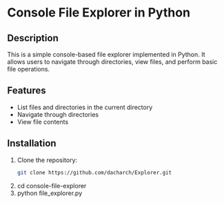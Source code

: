 # Console File Explorer in Python

## Description
This is a simple console-based file explorer implemented in Python. It allows users to navigate through directories, view files, and perform basic file operations.
[](https://firebasestorage.googleapis.com/v0/b/portfolio-c1e6a.appspot.com/o/video.mp4?alt=media&token=2b9695ef-0453-4f4a-8c2d-71f1e8233282)


## Features
- List files and directories in the current directory
- Navigate through directories
- View file contents

## Installation
1. Clone the repository:
   ```bash
   git clone https://github.com/dacharch/Explorer.git
2. cd console-file-explorer
3. python file_explorer.py

